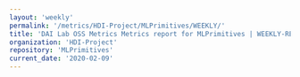 ```yaml
---
layout: 'weekly'
permalink: '/metrics/HDI-Project/MLPrimitives/WEEKLY/'
title: 'DAI Lab OSS Metrics Metrics report for MLPrimitives | WEEKLY-REPORT-2020-02-09'
organization: 'HDI-Project'
repository: 'MLPrimitives'
current_date: '2020-02-09'
---
```

